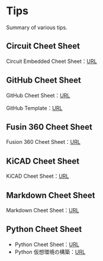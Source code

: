 # Tips

Summary of various tips.

## Circuit Cheet Sheet

Circuit Embedded Cheet Sheet：[URL](Circuit/Circuit.md)

## GitHub Cheet Sheet

GitHub Cheet Sheet：[URL](GitHub/GitHub_CheetSheet.md)

GitHub Template：[URL](GitHub/GitHub.md)

## Fusin 360 Cheet Sheet

Fusion 360 Cheet Sheet：[URL](Fusion360/Fusion360_CheetSheet.md)

## KiCAD Cheet Sheet

KiCAD Cheet Sheet：[URL](KiCad/KiCad_CheetSheet.md)

## Markdown Cheet Sheet

Markdown Cheet Sheet：[URL](Markdown/Markdown_CheetSheet.md)

## Python Cheet Sheet

- Python Cheet Sheet：[URL](Python/Python_CheetShett.md)
- Python 仮想環境の構築：[URL](Python/Python_VirtualEnv.md)
